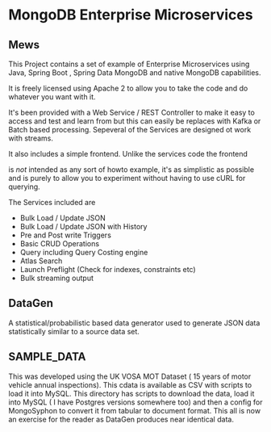 # MongoDB Enterprise Microservices  

## Mews

This  Project contains a set of example of Enterprise
Microservices using Java, Spring Boot , Spring Data MongoDB and 
native MongoDB capabilities.

It is freely licensed using Apache 2 to allow you to take the code and 
do whatever you want with it.

It's been provided with a Web Service / REST Controller to 
make it easy to access and test and learn from but this can easily be replaces with 
Kafka or Batch based processing. Sepeveral of the Services
are designed ot work with streams.

It also includes a simple frontend. Unlike the services code the frontend

is _not_ intended as any sort of howto example, it's as simplistic as possible and is purely to allow you to experiment without having
to use cURL for querying.


The Services included are

   * Bulk Load / Update JSON
   * Bulk Load / Update JSON with History
   * Pre and Post write Triggers
   * Basic CRUD Operations
   * Query including Query Costing engine
   * Atlas Search 
   * Launch Preflight (Check for indexes, constraints etc)
   * Bulk streaming output

## DataGen
A statistical/probabilistic based data generator used to generate 
JSON data statistically similar to a source data set.

## SAMPLE_DATA

This was developed using the UK VOSA MOT Dataset ( 15 years 
of motor vehicle annual inspections). This cdata is available
as CSV with scripts to load it into MySQL. This directory has
scripts to download the data, load it into MySQL ( I have Postgres 
versions somewhere too) and then a config for MongoSyphon to 
convert it from tabular to document format. This all is now an 
exercise for the reader as DataGen produces near identical data.

